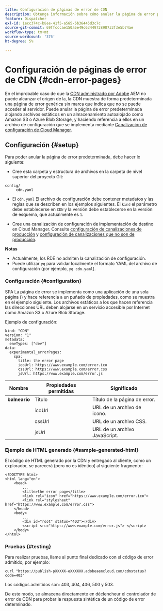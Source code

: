 ```yaml
---
title: Configuración de páginas de error de CDN
description: Obtenga información sobre cómo anular la página de error predeterminada alojando archivos estáticos en un almacenamiento autoalojado como Amazon S3 o Azure Blob Storage y haciendo referencia a ellos en un archivo de configuración que se implementa mediante la canalización de configuración de Cloud Manager.
feature: Dispatcher
exl-id: 1ecc374c-b8ee-41f5-a565-5b36445d3c7c
source-git-commit: 69ffcccae150a5e49c6344973890733f3e5b74ae
workflow-type: tm+mt
source-wordcount: '376'
ht-degree: 5%

---
```


# Configuración de páginas de error de CDN {#cdn-error-pages}

En el improbable caso de que la [CDN administrado por Adobe](/help/implementing/dispatcher/cdn.md#aem-managed-cdn) AEM no puede alcanzar el origen de la, la CDN muestra de forma predeterminada una página de error genérica sin marca que indica que no se puede acceder al servidor. Puede anular la página de error predeterminada alojando archivos estáticos en un almacenamiento autoalojado como Amazon S3 o Azure Blob Storage, y haciendo referencia a ellos en un archivo de configuración que se implementa mediante [Canalización de configuración de Cloud Manager](/help/implementing/cloud-manager/configuring-pipelines/introduction-ci-cd-pipelines.md#config-deployment-pipeline).

## Configuración {#setup}

Para poder anular la página de error predeterminada, debe hacer lo siguiente:

* Cree esta carpeta y estructura de archivos en la carpeta de nivel superior del proyecto Git:

```
config/
     cdn.yaml
```

* El `cdn.yaml` El archivo de configuración debe contener metadatos y las reglas que se describen en los ejemplos siguientes. El `kind` el parámetro debe establecerse en `CDN` y la versión debe establecerse en la versión de esquema, que actualmente es `1`.

* Cree una canalización de configuración de implementación de destino en Cloud Manager. Consulte [configuración de canalizaciones de producción](/help/implementing/cloud-manager/configuring-pipelines/configuring-production-pipelines.md) y [configuración de canalizaciones que no son de producción](/help/implementing/cloud-manager/configuring-pipelines/configuring-non-production-pipelines.md).

**Notas**

* Actualmente, los RDE no admiten la canalización de configuración.
* Puede utilizar `yq` para validar localmente el formato YAML del archivo de configuración (por ejemplo, `yq cdn.yaml`).

### Configuración {#configuration}

SPA La página de error se implementa como una aplicación de una sola página () y hace referencia a un puñado de propiedades, como se muestra en el ejemplo siguiente.  Los archivos estáticos a los que hacen referencia las direcciones URL deben alojarse en un servicio accesible por Internet como Amazon S3 o Azure Blob Storage.

Ejemplo de configuración:

```
kind: "CDN"
version: "1"
metadata:
  envTypes: ["dev"]
data:
  experimental_errorPages:
    spa:
      title: the error page
      icoUrl: https://www.example.com/error.ico
      cssUrl: https://www.example.com/error.css
      jsUrl: https://www.example.com/error.js
```

| Nombre | Propiedades permitidas | Significado |
|-----------|--------------------------|-------------|
| **balneario** | Título | Título de la página de error. |
|     | icoUrl | URL de un archivo de icono. |
|     | cssUrl | URL de un archivo CSS. |
|     | jsUrl | URL de un archivo JavaScript. |

### Ejemplo de HTML generado {#sample-generated-html}

El código de HTML generado por la CDN y entregado al cliente, como un explorador, se parecerá (pero no es idéntico) al siguiente fragmento:

```
<!DOCTYPE html>
<html lang="en">
    <head>
        ...
        <title>the error page</title>
        <link rel="icon" href="https://www.example.com/error.ico">
        <link rel="stylesheet" href="https://www.example.com/error.css">
    </head>
    <body>
        ...
        <div id="root" status="403"></div>
        <script src="https://www.example.com/error.js"> </script>
    </body>
</html>
```

### Pruebas {#testing}

Para realizar pruebas, llame al punto final dedicado con el código de error admitido, por ejemplo:

```
curl "https://publish-pXXXXX-eXXXXXX.adobeaemcloud.com/cdnstatus?code=403"
```

Los códigos admitidos son: 403, 404, 406, 500 y 503.

De este modo, se almacena directamente en déclencheur el controlador de error de CDN para probar la respuesta sintética de un código de error determinado.
